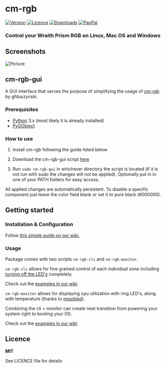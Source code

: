 # cm-rgb
[![Version](https://img.shields.io/pypi/v/cm-rgb?style=for-the-badge)](https://pypi.org/project/cm-rgb/)
[![Licence](https://img.shields.io/github/license/gfduszynski/cm-rgb?color=blue&style=for-the-badge)](https://github.com/gfduszynski/cm-rgb/)
[![Downloads](https://img.shields.io/pypi/dm/cm-rgb?&style=for-the-badge)](https://github.com/gfduszynski/cm-rgb/)
[![PayPal](https://img.shields.io/badge/PayPal-3$-1abc9c.svg?style=for-the-badge)](https://www.paypal.me/gfduszynski/3USD)


### Control your Wraith Prism RGB on Linux, Mac OS and Windows

## Screenshots
![Picture](https://github.com/groovykiwi/cm-rgb-gui/raw/master/gui-ss.png)

## cm-rgb-gui
A GUI interface that serves the purpose of simplifying the usage of [cm-rgb](https://github.com/gfduszynski/cm-rgb) by gfduszynski.

### Prerequisites
* [Python](https://www.python.org/) 3.x (most likely it is already installed)
* [PyGObject](https://wiki.gnome.org/action/show/Projects/PyGObject)

### How to use
1. Install cm-rgb following the guide listed below

2. Download the cm-rgb-gui script [here](https://github.com/groovykiwi/cm-rgb-gui/raw/master/cm-rgb-gui)

3. Run ```sudo cm-rgb-gui``` in whichever directory the script is located (if it is not run with sudo the changes will not be applied). Optionally put in in one of your PATH folders for easy access.

All applied changes are automatically persistent.
To disable a specific component just leave the color field blank or set it to pure black (#000000).

## Getting started
### Installation & Configuration

Follow [this simple guide on our wiki.](https://github.com/gfduszynski/cm-rgb/wiki/1.-Installation-&-Configuration)

### Usage

Package comes with two scripts ``cm-rgb-cli`` and ``cm-rgb-monitor``.  

``cm-rgb-cli`` allows for fine grained control of each individual zone including [turning off the LED's](https://github.com/gfduszynski/cm-rgb/wiki/2.-CLI-usage#3-turning-all-zones-off) completely.

Check out the [examples in our wiki](https://github.com/gfduszynski/cm-rgb/wiki/2.-CLI-usage).

``cm-rgb-monitor`` allows for displaying cpu utilization with ring LED's, along with temperature (thanks to [mpsdskd](https://github.com/mpsdskd)).

Combining the cli + monitor can create neat transition from powering your system right to booting your OS.

Check out the [examples in our wiki](https://github.com/gfduszynski/cm-rgb/wiki/3.-Monitor-usage).

## Licence

**MIT** 

See LICENCE file for details
